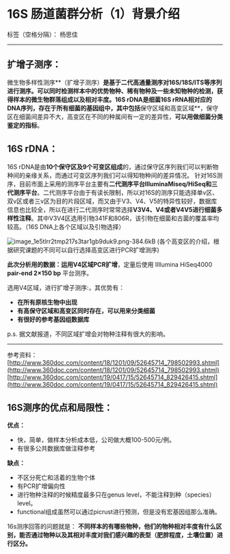 ﻿# 16S 肠道菌群分析（1）背景介绍

标签（空格分隔）： 杨思佳

---

## **扩增子测序：**

微生物多样性测序**（扩增子测序）**是基于二代高通量测序对16S/18S/ITS等序列进行测序。可以同时检测样本中的优势物种、稀有物种及一些未知物种的检测，获得样本的微生物群落组成以及相对丰度。16S rDNA是细菌16S rRNA相对应的DNA序列，存在于所有细菌的基因组中，其中包括**保守区域和高变区域**，保守区在细菌间差异不大，高变区在不同的种属间有一定的差异性，**可以用做细菌分类鉴定的指标**。

## 16S rDNA：
16S rDNA是由**10个保守区及9个可变区组成**的，通过保守区序列我们可以判断物种间的亲缘关系，而通过可变区序列我们可以得知物种间的差异情况。
针对16S测序，目前市面上采用的测序平台主要有**二代测序平台IlluminaMiseq/HiSeq和三代测序平台**。二代测序平台由于有读长限制，所以对16S的测序只能选择单v区、双v区或者三v区为目的片段区域，而又由于V3、V4、V5的特异性较好，数据库信息也比较全，所以在进行二代测序时常常选择**V3V4、V4或者V4V5进行细菌多样性注释**。其中V3V4区选用引物341F和806R，该引物在细菌和古菌的覆盖率均较高。（16S DNA上各个区域以及引物选择）

![image_1e5tlrr2tmp217s3tar1gb9duk9.png-384.6kB][1]
(各个高变区的介绍，根据研究课题的不同可以自行选择高变区进行PCR扩增测序)

**此次分析用的数据：运用V4区域PCR扩增**，定量后使用
Illlumina HiSeq4000 **pair-end 2×150 bp** 平台测序。

选用V4区域，进行扩增子测序:，其优势有：

- **在所有原核生物中出现**
- **有高保守区域和高变区同时存在，可以用来分类细菌**
- **有很好的参考基因组数据库**

p.s. 据文献报道，不同区域扩增会对物种注释有很大的影响。

---

参考资料：
[http://www.360doc.com/content/18/1201/09/52645714_798502993.shtml](http://www.360doc.com/content/18/1201/09/52645714_798502993.shtml)<br />[http://www.360doc.com/content/19/0417/15/52645714_829426415.shtml](http://www.360doc.com/content/19/0417/15/52645714_829426415.shtml)<br />

## 16S测序的优点和局限性：

**优点：**

- 快，简单，做样本分析成本低，公司做大概100-500元/例。
- 有很多公共数据库做注释参考

**缺点：**

- 不区分死亡和活着的生物个体
- 有PCR扩增偏向性
- 进行物种注释的时候精度最多只在genus level，不能注释到种（species）level。
- functional组成虽然可以通过picrust进行预测，但是没有宏基因组那么准确。


16s测序回答的问题就是： **不同样本的有哪些物种，他们的物种相对丰度有什么区别，能否通过物种以及其相对丰度对我们感兴趣的表型（肥胖程度，土壤位置）进行区分。**




  [1]: http://static.zybuluo.com/czc/wji7h8712lq62qgoglwv0htw/image_1e5tlrr2tmp217s3tar1gb9duk9.png